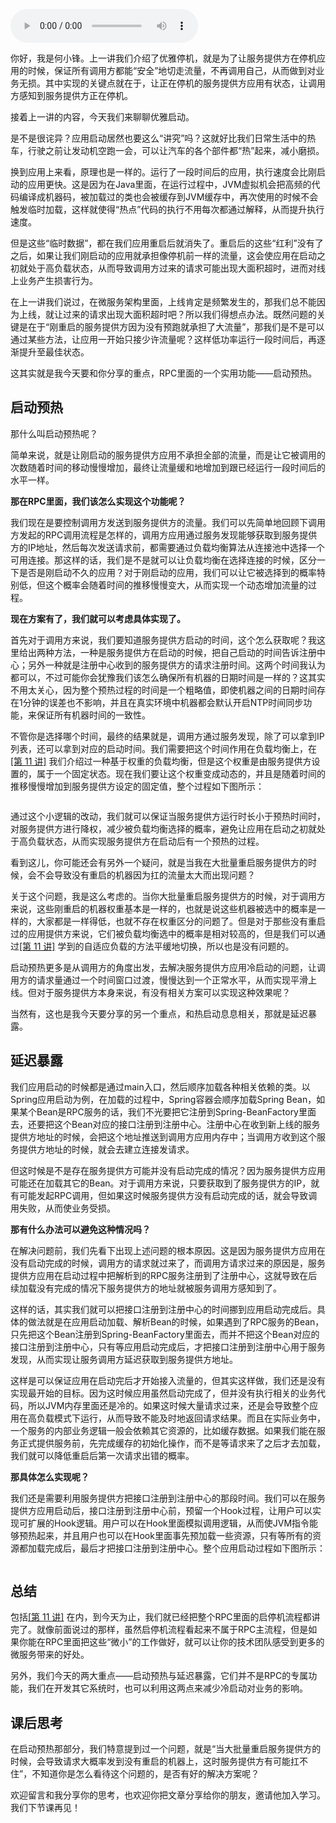 <audio title="14 _ 优雅启动：如何避免流量打到没有启动完成的节点？" src="https://static001.geekbang.org/resource/audio/75/65/75f9071ca3e9711be018614db7208165.mp3" controls="controls"></audio> 
<p>你好，我是何小锋。上一讲我们介绍了优雅停机，就是为了让服务提供方在停机应用的时候，保证所有调用方都能“安全”地切走流量，不再调用自己，从而做到对业务无损。其中实现的关键点就在于，让正在停机的服务提供方应用有状态，让调用方感知到服务提供方正在停机。</p><p>接着上一讲的内容，今天我们来聊聊优雅启动。</p><p>是不是很诧异？应用启动居然也要这么“讲究”吗？这就好比我们日常生活中的热车，行驶之前让发动机空跑一会，可以让汽车的各个部件都“热”起来，减小磨损。</p><p>换到应用上来看，原理也是一样的。运行了一段时间后的应用，执行速度会比刚启动的应用更快。这是因为在Java里面，在运行过程中，JVM虚拟机会把高频的代码编译成机器码，被加载过的类也会被缓存到JVM缓存中，再次使用的时候不会触发临时加载，这样就使得“热点”代码的执行不用每次都通过解释，从而提升执行速度。</p><p>但是这些“临时数据”，都在我们应用重启后就消失了。重启后的这些“红利”没有了之后，如果让我们刚启动的应用就承担像停机前一样的流量，这会使应用在启动之初就处于高负载状态，从而导致调用方过来的请求可能出现大面积超时，进而对线上业务产生损害行为。</p><p>在上一讲我们说过，在微服务架构里面，上线肯定是频繁发生的，那我们总不能因为上线，就让过来的请求出现大面积超时吧？所以我们得想点办法。既然问题的关键是在于“刚重启的服务提供方因为没有预跑就承担了大流量”，那我们是不是可以通过某些方法，让应用一开始只接少许流量呢？这样低功率运行一段时间后，再逐渐提升至最佳状态。</p><!-- [[[read_end]]] --><p>这其实就是我今天要和你分享的重点，RPC里面的一个实用功能——启动预热。</p><h2>启动预热</h2><p>那什么叫启动预热呢？</p><p>简单来说，就是让刚启动的服务提供方应用不承担全部的流量，而是让它被调用的次数随着时间的移动慢慢增加，最终让流量缓和地增加到跟已经运行一段时间后的水平一样。</p><p><strong>那在RPC里面，我们该怎么实现这个功能呢？</strong></p><p>我们现在是要控制调用方发送到服务提供方的流量。我们可以先简单地回顾下调用方发起的RPC调用流程是怎样的，调用方应用通过服务发现能够获取到服务提供方的IP地址，然后每次发送请求前，都需要通过负载均衡算法从连接池中选择一个可用连接。那这样的话，我们是不是就可以让负载均衡在选择连接的时候，区分一下是否是刚启动不久的应用？对于刚启动的应用，我们可以让它被选择到的概率特别低，但这个概率会随着时间的推移慢慢变大，从而实现一个动态增加流量的过程。</p><p><strong>现在方案有了，我们就可以考虑具体实现了。</strong></p><p>首先对于调用方来说，我们要知道服务提供方启动的时间，这个怎么获取呢？我这里给出两种方法，一种是服务提供方在启动的时候，把自己启动的时间告诉注册中心；另外一种就是注册中心收到的服务提供方的请求注册时间。这两个时间我认为都可以，不过可能你会犹豫我们该怎么确保所有机器的日期时间是一样的？这其实不用太关心，因为整个预热过程的时间是一个粗略值，即使机器之间的日期时间存在1分钟的误差也不影响，并且在真实环境中机器都会默认开启NTP时间同步功能，来保证所有机器时间的一致性。</p><p>不管你是选择哪个时间，最终的结果就是，调用方通过服务发现，除了可以拿到IP列表，还可以拿到对应的启动时间。我们需要把这个时间作用在负载均衡上，在<a href="https://time.geekbang.org/column/article/210893">[第 11 讲]</a> 我们介绍过一种基于权重的负载均衡，但是这个权重是由服务提供方设置的，属于一个固定状态。现在我们要让这个权重变成动态的，并且是随着时间的推移慢慢增加到服务提供方设定的固定值，整个过程如下图所示：</p><p><img src="https://static001.geekbang.org/resource/image/e7/d4/e796da8cf26f056479a59fd97b43d0d4.jpg" alt="" title="预热过程图"></p><p>通过这个小逻辑的改动，我们就可以保证当服务提供方运行时长小于预热时间时，对服务提供方进行降权，减少被负载均衡选择的概率，避免让应用在启动之初就处于高负载状态，从而实现服务提供方在启动后有一个预热的过程。</p><p>看到这儿，你可能还会有另外一个疑问，就是当我在大批量重启服务提供方的时候，会不会导致没有重启的机器因为扛的流量太大而出现问题？</p><p>关于这个问题，我是这么考虑的。当你大批量重启服务提供方的时候，对于调用方来说，这些刚重启的机器权重基本是一样的，也就是说这些机器被选中的概率是一样的，大家都是一样得低，也就不存在权重区分的问题了。但是对于那些没有重启过的应用提供方来说，它们被负载均衡选中的概率是相对较高的，但是我们可以通过<a href="https://time.geekbang.org/column/article/210893">[第 11 讲]</a> 学到的自适应负载的方法平缓地切换，所以也是没有问题的。</p><p>启动预热更多是从调用方的角度出发，去解决服务提供方应用冷启动的问题，让调用方的请求量通过一个时间窗口过渡，慢慢达到一个正常水平，从而实现平滑上线。但对于服务提供方本身来说，有没有相关方案可以实现这种效果呢？</p><p>当然有，这也是我今天要分享的另一个重点，和热启动息息相关，那就是延迟暴露。</p><h2>延迟暴露</h2><p>我们应用启动的时候都是通过main入口，然后顺序加载各种相关依赖的类。以Spring应用启动为例，在加载的过程中，Spring容器会顺序加载Spring Bean，如果某个Bean是RPC服务的话，我们不光要把它注册到Spring-BeanFactory里面去，还要把这个Bean对应的接口注册到注册中心。注册中心在收到新上线的服务提供方地址的时候，会把这个地址推送到调用方应用内存中；当调用方收到这个服务提供方地址的时候，就会去建立连接发请求。</p><p>但这时候是不是存在服务提供方可能并没有启动完成的情况？因为服务提供方应用可能还在加载其它的Bean。对于调用方来说，只要获取到了服务提供方的IP，就有可能发起RPC调用，但如果这时候服务提供方没有启动完成的话，就会导致调用失败，从而使业务受损。</p><p><strong>那有什么办法可以避免这种情况吗？</strong></p><p>在解决问题前，我们先看下出现上述问题的根本原因。这是因为服务提供方应用在没有启动完成的时候，调用方的请求就过来了，而调用方请求过来的原因是，服务提供方应用在启动过程中把解析到的RPC服务注册到了注册中心，这就导致在后续加载没有完成的情况下服务提供方的地址就被服务调用方感知到了。</p><p>这样的话，其实我们就可以把接口注册到注册中心的时间挪到应用启动完成后。具体的做法就是在应用启动加载、解析Bean的时候，如果遇到了RPC服务的Bean，只先把这个Bean注册到Spring-BeanFactory里面去，而并不把这个Bean对应的接口注册到注册中心，只有等应用启动完成后，才把接口注册到注册中心用于服务发现，从而实现让服务调用方延迟获取到服务提供方地址。</p><p>这样是可以保证应用在启动完后才开始接入流量的，但其实这样做，我们还是没有实现最开始的目标。因为这时候应用虽然启动完成了，但并没有执行相关的业务代码，所以JVM内存里面还是冷的。如果这时候大量请求过来，还是会导致整个应用在高负载模式下运行，从而导致不能及时地返回请求结果。而且在实际业务中，一个服务的内部业务逻辑一般会依赖其它资源的，比如缓存数据。如果我们能在服务正式提供服务前，先完成缓存的初始化操作，而不是等请求来了之后才去加载，我们就可以降低重启后第一次请求出错的概率。</p><p><strong>那具体怎么实现呢？</strong></p><p>我们还是需要利用服务提供方把接口注册到注册中心的那段时间。我们可以在服务提供方应用启动后，接口注册到注册中心前，预留一个Hook过程，让用户可以实现可扩展的Hook逻辑。用户可以在Hook里面模拟调用逻辑，从而使JVM指令能够预热起来，并且用户也可以在Hook里面事先预加载一些资源，只有等所有的资源都加载完成后，最后才把接口注册到注册中心。整个应用启动过程如下图所示：</p><p><img src="https://static001.geekbang.org/resource/image/3c/bd/3c84f9cf6745f2d50e34bd8431c84abd.jpg" alt="" title="启动顺序图"></p><h2>总结</h2><p>包括<a href="https://time.geekbang.org/column/article/210893">[第 11 讲]</a> 在内，到今天为止，我们就已经把整个RPC里面的启停机流程都讲完了。就像前面说过的那样，虽然启停机流程看起来不属于RPC主流程，但是如果你能在RPC里面把这些“微小”的工作做好，就可以让你的技术团队感受到更多的微服务带来的好处。</p><p>另外，我们今天的两大重点——启动预热与延迟暴露，它们并不是RPC的专属功能，我们在开发其它系统时，也可以利用这两点来减少冷启动对业务的影响。</p><h2>课后思考</h2><p>在启动预热那部分，我们特意提到过一个问题，就是“当大批量重启服务提供方的时候，会导致请求大概率发到没有重启的机器上，这时服务提供方有可能扛不住”，不知道你是怎么看待这个问题的，是否有好的解决方案呢？</p><p>欢迎留言和我分享你的思考，也欢迎你把文章分享给你的朋友，邀请他加入学习。我们下节课再见！</p>